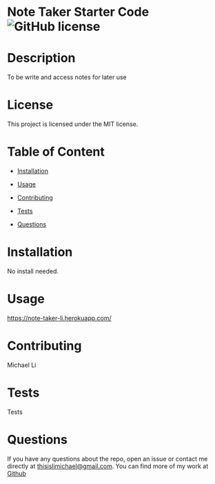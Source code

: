 # Note Taker Starter Code ![GitHub license](https://img.shields.io/badge/license-MIT-blue.svg)

# Description
To be write and access notes for later use

# License
This project is licensed under the MIT license.

# Table of Content

* [Installation](#installation)

* [Usage](#usage)

* [Contributing](#contributing)

* [Tests](#tests)

* [Questions](#questions)

# Installation
No install needed. 

# Usage
https://note-taker-li.herokuapp.com/


# Contributing
Michael Li
# Tests
Tests

# Questions 
If you have any questions about the repo, open an issue or contact me directly at thisislimichael@gmail.com. 
You can find more of my work at [Github](https://github.com/limichael97)
  
